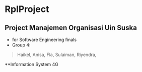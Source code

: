 # RplProject

## Project Manajemen Organisasi Uin Suska

- for Software Engineering finals
- Group 4:
> Haikel,
> Anisa,
> Fla,
> Sulaiman,
> Riyendra,

**Information System
4G

